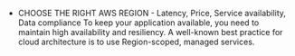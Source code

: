 * CHOOSE THE RIGHT AWS REGION - Latency, Price, Service availability, Data compliance
To keep your application available, you need to maintain high availability and resiliency. A well-known best practice for cloud architecture is to use Region-scoped, managed services.
